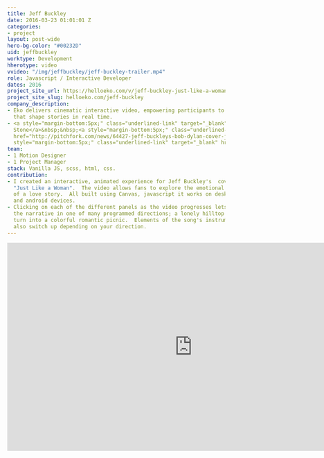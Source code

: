 ```yaml
---
title: Jeff Buckley
date: 2016-03-23 01:01:01 Z
categories:
- project
layout: post-wide
hero-bg-color: "#00232D"
uid: jeffbuckley
worktype: Development
hherotype: video
vvideo: "/img/jeffbuckley/jeff-buckley-trailer.mp4"
role: Javascript / Interactive Developer
dates: 2016
project_site_url: https://helloeko.com/v/jeff-buckley-just-like-a-woman
project_site_slug: helloeko.com/jeff-buckley
company_description:
- Eko delivers cinematic interactive video, empowering participants to make choices
  that shape stories in real time.
- <a style="margin-bottom:5px;" class="underlined-link" target="_blank" href="http://www.rollingstone.com/music/news/see-jeff-buckleys-interactive-animated-video-for-just-like-a-woman-20160328">Rolling
  Stone</a>&nbsp;&nbsp;<a style="margin-bottom:5px;" class="underlined-link" target="_blank"
  href="http://pitchfork.com/news/64427-jeff-buckleys-bob-dylan-cover-just-like-a-woman-gets-interactive-video/">Pitchfork</a>&nbsp;&nbsp;<a
  style="margin-bottom:5px;" class="underlined-link" target="_blank" href="http://mashable.com/2016/03/28/jeff-buckley-choose-your-own-adventure/#AcUbCVA7zEqf">Mashable</a>
team:
- 1 Motion Designer
- 1 Project Manager
stack: Vanilla JS, scss, html, css.
contribution:
- I created an interactive, animated experience for Jeff Buckley's  cover of Bob Dylan's
  "Just Like a Woman".  The video allows fans to explore the emotional trajectory
  of a love story.  All built using Canvas, javascript it works on desktop, iphone
  and android devices.
- Clicking on each of the different panels as the video progresses lets you guide
  the narrative in one of many programmed directions; a lonely hilltop scene might
  turn into a colorful romantic picnic.  Elements of the song's instrumentation will
  also switch up depending on your direction.
---
```


<div class="showcase">

  <iframe width="854" height="480" frameborder="0" allowfullscreen src="https://helloeko.com/music/InWy6m/embed" style="margin-bottom:30px;"></iframe>

</div>
